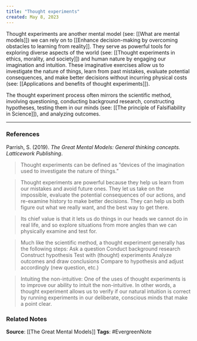 ```yaml
---
title: "Thought experiments"
created: May 8, 2023
---
```


Thought experiments are another mental model (see: [[What are mental models]]) we can rely on to [[Enhance decision-making by overcoming obstacles to learning from reality]]. They serve as powerful tools for exploring diverse aspects of the world (see: [[Thought experiments in ethics, morality, and society]]) and human nature by engaging our imagination and intuition. These imaginative exercises allow us to investigate the nature of things, learn from past mistakes, evaluate potential consequences, and make better decisions without incurring physical costs (see: [[Applications and benefits of thought experiments]]). 

The thought experiment process often mirrors the scientific method, involving questioning, conducting background research, constructing hypotheses, testing them in our minds (see: [[The principle of Falsifiability in Science]]), and analyzing outcomes.

---
### References

Parrish, S. (2019). _The Great Mental Models: General thinking concepts. Latticework Publishing_.

> Thought experiments can be defined as “devices of the imagination used to investigate the nature of things.”

> Thought experiments are powerful because they help us learn from our mistakes and avoid future ones. They let us take on the impossible, evaluate the potential consequences of our actions, and re-examine history to make better decisions. They can help us both figure out what we really want, and the best way to get there. 

> Its chief value is that it lets us do things in our heads we cannot do in real life, and so explore situations from more angles than we can physically examine and test for. 

> Much like the scientific method, a thought experiment generally has the following steps: Ask a question Conduct background research Construct hypothesis Test with (thought) experiments Analyze outcomes and draw conclusions Compare to hypothesis and adjust accordingly (new question, etc.)

>  Intuiting the non-intuitive: One of the uses of thought experiments is to improve our ability to intuit the non-intuitive. In other words, a thought experiment allows us to verify if our natural intuition is correct by running experiments in our deliberate, conscious minds that make a point clear. 

### Related Notes
**Source**: [[The Great Mental Models]]
**Tags**: #EvergreenNote